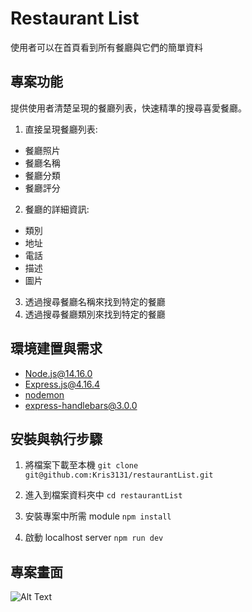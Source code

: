 # Restaurant List

使用者可以在首頁看到所有餐廳與它們的簡單資料

## 專案功能

提供使用者清楚呈現的餐廳列表，快速精準的搜尋喜愛餐廳。

1. 直接呈現餐廳列表:

- 餐廳照片
- 餐廳名稱
- 餐廳分類
- 餐廳評分

2. 餐廳的詳細資訊:

- 類別
- 地址
- 電話
- 描述
- 圖片

3. 透過搜尋餐廳名稱來找到特定的餐廳
4. 透過搜尋餐廳類別來找到特定的餐廳

## 環境建置與需求

- [Node.js@14.16.0][node]
- [Express.js@4.16.4][express]
- [nodemon][nodemon]
- [express-handlebars@3.0.0][exphbs]

[node]: https://nodejs.org/en/
[nodemon]: https://www.npmjs.com/package/nodemon
[express]: https://www.npmjs.com/package/express
[exphbs]: https://www.npmjs.com/package/express-handlebars

## 安裝與執行步驟

1. 將檔案下載至本機
   `git clone git@github.com:Kris3131/restaurantList.git`

2. 進入到檔案資料夾中
   `cd restaurantList`

3. 安裝專案中所需 module
   `npm install`
4. 啟動 localhost server
   `npm run dev`

## 專案畫面

![Alt Text](./public/images/restaurantList.gif)
